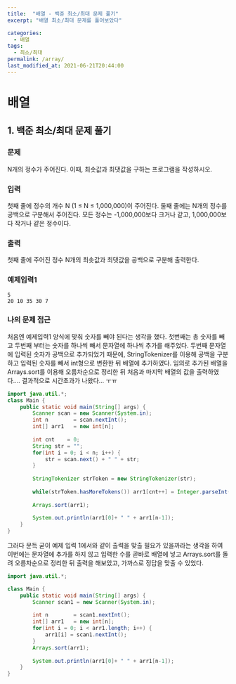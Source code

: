 ```yaml
---
title:  "배열 - 백준 최소/최대 문제 풀기"
excerpt: "배열 최소/최대 문제를 풀어보았다"

categories:
  - 배열
tags:
  - 최소/최대
permalink: /array/
last_modified_at: 2021-06-21T20:44:00
---
```

# 배열

## 1. 백준 최소/최대 문제 풀기

### 문제

N개의 정수가 주어진다. 이때, 최솟값과 최댓값을 구하는 프로그램을 작성하시오.

### 입력

첫째 줄에 정수의 개수 N (1 ≤ N ≤ 1,000,000)이 주어진다. 둘째 줄에는 N개의 정수를 공백으로 구분해서 주어진다. 모든 정수는 -1,000,000보다 크거나 같고, 1,000,000보다 작거나 같은 정수이다.

### 출력

첫째 줄에 주어진 정수 N개의 최솟값과 최댓값을 공백으로 구분해 출력한다.

### 예제입력1

```
5
20 10 35 30 7
```

### 나의 문제 접근

처음엔 예제입력1 양식에 맞춰 숫자를 빼야 된다는 생각을 했다.
첫번째는 총 숫자를 빼고 두번째 부터는 숫자를 하나씩 빼서 문자열에 하나씩 추가를 해주었다.
두번째 문자열에 입력된 숫자가 공백으로 추가되었기 때문에, StringTokenizer를 이용해 공백을 구분하고 입력된 숫자를 빼서 int형으로 변환한 뒤 배열에 추가하였다.
임의로 추가된 배열을 Arrays.sort를 이용해 오름차순으로 정리한 뒤 처음과 마지막 배열의 값을 출력하였다.... 결과적으로 시간초과가 나왔다... ㅜㅠ

```java
import java.util.*;
class Main {
	public static void main(String[] args) {
		Scanner scan = new Scanner(System.in);
		int n        = scan.nextInt();
	    int[] arr1   = new int[n];
	    
	    int cnt    = 0;
	    String str = "";
	    for(int i = 0; i < n; i++) {
	    	str = scan.next() + " " + str;
	    }
	    	    
	    StringTokenizer strToken = new StringTokenizer(str);
	    
	    while(strToken.hasMoreTokens()) arr1[cnt++] = Integer.parseInt(strToken.nextToken());
	    
	    Arrays.sort(arr1);
	    
	    System.out.println(arr1[0]+ " " + arr1[n-1]);
	}
}
```

그러다 문득 굳이 예제 입력 1에서와 같이 출력을 맞출 필요가 있을까라는 생각을 하여 이번에는 문자열에 추가를 하지 않고 입력한 수를 곧바로 배열에 넣고 Arrays.sort를 돌려 오름차순으로 정리한 뒤 출력을 해보았고, 가까스로 정답을 맞출 수 있었다. 


      
```java
import java.util.*;

class Main {
	public static void main(String[] args) {
		Scanner scan1 = new Scanner(System.in);		
		
		int n        = scan1.nextInt();
	    int[] arr1   = new int[n];
	    for(int i = 0; i < arr1.length; i++) {
	    	arr1[i] = scan1.nextInt();
	    }
	    Arrays.sort(arr1);
	    
	    System.out.println(arr1[0]+ " " + arr1[n-1]);
	}
}
```